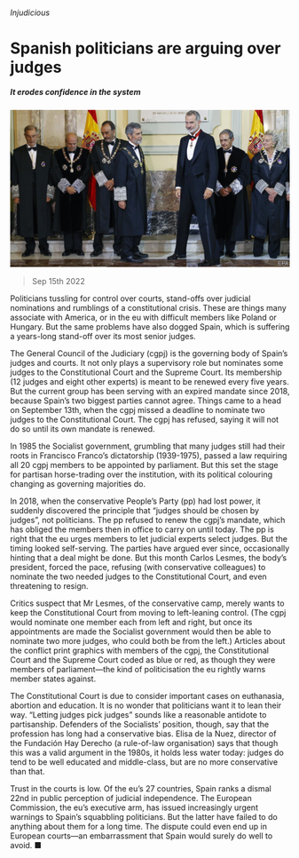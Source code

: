 ###### Injudicious

# Spanish politicians are arguing over judges 

##### It erodes confidence in the system 

![image](images/20220917_EUP506.jpg) 

> Sep 15th 2022 

Politicians tussling for control over courts, stand-offs over judicial nominations and rumblings of a constitutional crisis. These are things many associate with America, or in the eu with difficult members like Poland or Hungary. But the same problems have also dogged Spain, which is suffering a years-long stand-off over its most senior judges.

The General Council of the Judiciary (cgpj) is the governing body of Spain’s judges and courts. It not only plays a supervisory role but nominates some judges to the Constitutional Court and the Supreme Court. Its membership (12 judges and eight other experts) is meant to be renewed every five years. But the current group has been serving with an expired mandate since 2018, because Spain’s two biggest parties cannot agree. Things came to a head on September 13th, when the cgpj missed a deadline to nominate two judges to the Constitutional Court. The cgpj has refused, saying it will not do so until its own mandate is renewed. 

In 1985 the Socialist government, grumbling that many judges still had their roots in Francisco Franco’s dictatorship (1939-1975), passed a law requiring all 20 cgpj members to be appointed by parliament. But this set the stage for partisan horse-trading over the institution, with its political colouring changing as governing majorities do. 

In 2018, when the conservative People’s Party (pp) had lost power, it suddenly discovered the principle that “judges should be chosen by judges”, not politicians. The pp refused to renew the cgpj’s mandate, which has obliged the members then in office to carry on until today. The pp is right that the eu urges members to let judicial experts select judges. But the timing looked self-serving. The parties have argued ever since, occasionally hinting that a deal might be done. But this month Carlos Lesmes, the body’s president, forced the pace, refusing (with conservative colleagues) to nominate the two needed judges to the Constitutional Court, and even threatening to resign. 

Critics suspect that Mr Lesmes, of the conservative camp, merely wants to keep the Constitutional Court from moving to left-leaning control. (The cgpj would nominate one member each from left and right, but once its appointments are made the Socialist government would then be able to nominate two more judges, who could both be from the left.) Articles about the conflict print graphics with members of the cgpj, the Constitutional Court and the Supreme Court coded as blue or red, as though they were members of parliament—the kind of politicisation the eu rightly warns member states against.

The Constitutional Court is due to consider important cases on euthanasia, abortion and education. It is no wonder that politicians want it to lean their way. “Letting judges pick judges” sounds like a reasonable antidote to partisanship. Defenders of the Socialists’ position, though, say that the profession has long had a conservative bias. Elisa de la Nuez, director of the Fundación Hay Derecho (a rule-of-law organisation) says that though this was a valid argument in the 1980s, it holds less water today: judges do tend to be well educated and middle-class, but are no more conservative than that. 

Trust in the courts is low. Of the eu’s 27 countries, Spain ranks a dismal 22nd in public perception of judicial independence. The European Commission, the eu’s executive arm, has issued increasingly urgent warnings to Spain’s squabbling politicians. But the latter have failed to do anything about them for a long time. The dispute could even end up in European courts—an embarrassment that Spain would surely do well to avoid. ■

